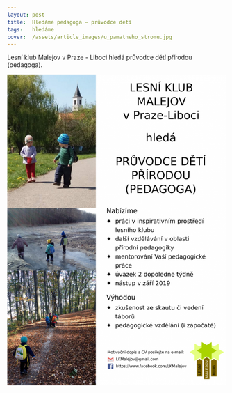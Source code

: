 ```yaml
---
layout: post
title:  Hledáme pedagoga – průvodce dětí
tags:   hledáme
cover:  /assets/article_images/u_pamatneho_stromu.jpg
---
```


Lesní klub Malejov v Praze - Liboci hledá průvodce dětí přírodou (pedagoga).

![Hledáme pedagoga](/assets/article_images/inzerat_pedagog.png)
